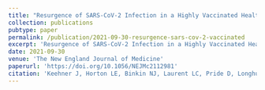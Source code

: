```yaml
---
title: "Resurgence of SARS-CoV-2 Infection in a Highly Vaccinated Health System Workforce"
collection: publications
pubtype: paper
permalink: /publication/2021-09-30-resurgence-sars-cov-2-vaccinated
excerpt: 'Resurgence of SARS-CoV-2 Infection in a Highly Vaccinated Health System Workforce'
date: 2021-09-30
venue: 'The New England Journal of Medicine'
paperurl: 'https://doi.org/10.1056/NEJMc2112981'
citation: 'Keehner J, Horton LE, Binkin NJ, Laurent LC, Pride D, Longhurst CA, Abeles SR, Torriani FJ, SEARCH Alliance (Aigner S, Andersen KG, Anderson C, Baer NA, Barber T, Belda-Ferre P, Betty M, Birmingham A, Castro-Martinez A, Chacón M, Cheung W, Crescini ES, De Hoff P, Eisner ER, Fisch K, Vargas LF, Gangavarapu K, Hakim A, Henson B, Hobbs C, Humphrey G, Jepsen K, Kapadia BK, Knight R, Lastrella AL, Laurent LC, Lawrence ES, Machnicki M, Marotz CA, Matteson NL, Maunder DJ, <b>Moshiri N</b>, Ngo TT, Nouri A, Ostrander TR, Plascencia A, Ruiz CA, Salido RA, Sathe S, Seaver P, Smoot EW, Tsai R, Wu MY, Xia B, Yeo GW, Zeller M) (2021). "Resurgence of SARS-CoV-2 Infection in a Highly Vaccinated Health System Workforce." <i>The New England Journal of Medicine</i>. 385:1330–1332. <a href="https://doi.org/10.1056/NEJMc2112981" target="_blank">doi:10.1056/NEJMc2112981</a>'
---
```

